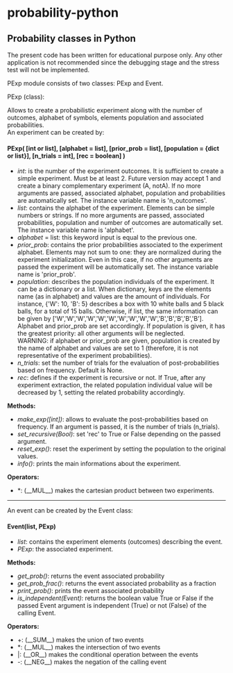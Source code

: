 # probability-python

## Probability classes in Python

The present code has been written for educational purpose only. Any other application is not recommended since the debugging stage and the stress test will not be implemented.  
  
  
PExp module consists of two classes: PExp and Event.  
  
  
PExp (class):


Allows to create a probabilistic experiment along with the number of outcomes, alphabet of symbols, elements population and associated probabilities.  
An experiment can be created by:  


#### PExp( [int or list], [alphabet = list], [prior_prob = list], [population = {dict or list}], [n_trials = int], [rec = boolean] )  
- _int_: is the number of the experiment outcomes.  It is sufficient to create a simple experiment. Must be at least 2. Future version may accept 1 and create a binary complementary experiment (A, notA). If no more arguments are passed, associated alphabet, population and probabilities are automatically set. The instance variable name is 'n_outcomes'.  
- _list_: contains the alphabet of the experiment.  Elements can be simple numbers or strings. If no more arguments are passed, associated probabilities, population and number of outcomes are automatically set. The instance variable name is 'alphabet'.  
- _alphabet_ = list: this keyword input is equal to the previous one.
- _prior_prob_: contains the prior probabilities associated to the experiment alphabet.  Elements may not sum to one: they are normalized during the experiment initialization. Even in this case, if no other arguments are passed the experiment will be automatically set. The instance variable name is 'prior_prob'.  
- _population_: describes the population individuals of the experiment.  It can be a dictionary or a list. When dictionary, keys are the elements name (as in alphabet) and values are the amount of individuals. For instance, {'W': 10, 'B': 5} describes a box with 10 white balls and 5 black balls, for a total of 15 balls. Otherwise, if list, the same information can be given by ['W','W','W','W','W','W','W','W','W','W','B','B','B','B','B']. Alphabet and prior_prob are set accordingly. If population is given, it has the greatest priority: all other arguments will be neglected.  
WARNING: if alphabet or prior_prob are given, population is created by the name of alphabet and values are set to 1 (therefore, it is not representative of the experiment probabilities).  
- _n_trials_: set the number of trials for the evaluation of post-probabilities based on frequency. Default is None.  
- _rec_: defines if the experiment is recursive or not. If True, after any experiment extraction, the related population individual value will be decreased by 1, setting the related probability accordingly.  


**Methods:**   
- _make_exp([int])_: allows to evaluate the post-probabilities based on frequency. If an argument is passed, it is the number of trials (n_trials).  
- _set_recursive(Bool)_: set 'rec' to True or False depending on the passed argument.  
- _reset_exp()_: reset the experiment by setting the population to the original values.   
- _info()_: prints the main informations about the experiment.  
  
**Operators:**  
- \*: (\_\_MUL\_\_) makes the cartesian product between two experiments.  

  
<hr>
  
  
An event can be created by the Event class:  
  
#### Event(list, PExp)  
- _list_: contains the experiment elements (outcomes) describing the event.  
- _PExp_: the associated experiment.  
  
  
**Methods:**  
- _get_prob()_: returns the event associated probability  
- _get_prob_frac()_: returns the event associated probability as a fraction  
- _print_prob()_: prints the event associated probability  
- _is_independent(Event)_: returns the boolean value True or False if the passed Event argument is independent (True) or not (False) of the calling Event.  

**Operators:**  
- +: (\_\_SUM\_\_) makes the union of two events  
- \*: (\_\_MUL\_\_) makes the intersection of two events  
- |: (\_\_OR\_\_) makes the conditional operation between the events  
- \-: (\_\_NEG\_\_) makes the negation of the calling event  
  
  
  
